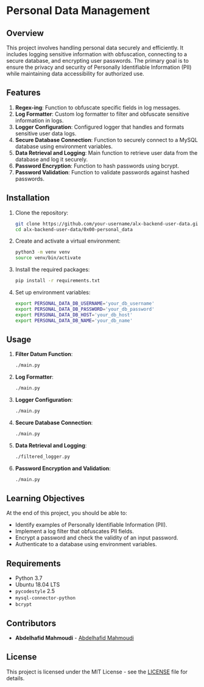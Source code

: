 # Personal Data Management

## Overview

This project involves handling personal data securely and efficiently. It includes logging sensitive information with obfuscation, connecting to a secure database, and encrypting user passwords. The primary goal is to ensure the privacy and security of Personally Identifiable Information (PII) while maintaining data accessibility for authorized use.

## Features

1. **Regex-ing**: Function to obfuscate specific fields in log messages.
2. **Log Formatter**: Custom log formatter to filter and obfuscate sensitive information in logs.
3. **Logger Configuration**: Configured logger that handles and formats sensitive user data logs.
4. **Secure Database Connection**: Function to securely connect to a MySQL database using environment variables.
5. **Data Retrieval and Logging**: Main function to retrieve user data from the database and log it securely.
6. **Password Encryption**: Function to hash passwords using bcrypt.
7. **Password Validation**: Function to validate passwords against hashed passwords.

## Installation

1. Clone the repository:
    ```sh
    git clone https://github.com/your-username/alx-backend-user-data.git
    cd alx-backend-user-data/0x00-personal_data
    ```

2. Create and activate a virtual environment:
    ```sh
    python3 -m venv venv
    source venv/bin/activate
    ```

3. Install the required packages:
    ```sh
    pip install -r requirements.txt
    ```

4. Set up environment variables:
    ```sh
    export PERSONAL_DATA_DB_USERNAME='your_db_username'
    export PERSONAL_DATA_DB_PASSWORD='your_db_password'
    export PERSONAL_DATA_DB_HOST='your_db_host'
    export PERSONAL_DATA_DB_NAME='your_db_name'
    ```

## Usage

1. **Filter Datum Function**:
    ```sh
    ./main.py
    ```

2. **Log Formatter**:
    ```sh
    ./main.py
    ```

3. **Logger Configuration**:
    ```sh
    ./main.py
    ```

4. **Secure Database Connection**:
    ```sh
    ./main.py
    ```

5. **Data Retrieval and Logging**:
    ```sh
    ./filtered_logger.py
    ```

6. **Password Encryption and Validation**:
    ```sh
    ./main.py
    ```

## Learning Objectives

At the end of this project, you should be able to:
- Identify examples of Personally Identifiable Information (PII).
- Implement a log filter that obfuscates PII fields.
- Encrypt a password and check the validity of an input password.
- Authenticate to a database using environment variables.

## Requirements

- Python 3.7
- Ubuntu 18.04 LTS
- `pycodestyle` 2.5
- `mysql-connector-python`
- `bcrypt`

## Contributors

- **Abdelhafid Mahmoudi** - [Abdelhafid Mahmoudi](https://github.com/abdelhafid-mahmoudi-env.git)

## License

This project is licensed under the MIT License - see the [LICENSE](LICENSE) file for details.
